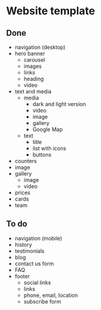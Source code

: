 # Website template

## Done
- navigation (desktop)
- hero banner
  - carousel
  - images
  - links
  - heading
  - video
- text and media
  - media
    - dark and light version
    - video
    - image
    - gallery
    - Google Map
  - text
    - title
    - list with icons
    - buttons
- counters
- image
- gallery
  - image
  - video
- prices
- cards
- team

## To do
- navigation (mobile)
- history
- testimonials
- blog
- contact us form
- FAQ
- footer
  - social links
  - links
  - phone, email, location
  - subscribe form
